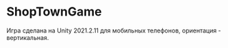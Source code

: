 # ShopTownGame

Игра сделана на Unity 2021.2.11 для мобильных телефонов, ориентация - вертикальная.
